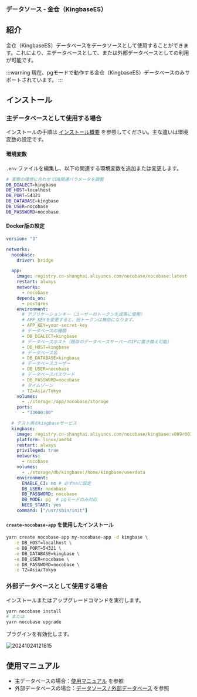 ### データソース - 金仓（KingbaseES）

<PluginInfo licenseBundled="true" name="data-source-kingbase"></PluginInfo>

## 紹介

金仓（KingbaseES）データベースをデータソースとして使用することができます。これにより、主データベースとして、または外部データベースとしての利用が可能です。

:::warning
現在、pgモードで動作する金仓（KingbaseES）データベースのみサポートされています。
:::

## インストール

### 主データベースとして使用する場合

インストールの手順は [インストール概要](/welcome/getting-started/installation) を参照してください。主な違いは環境変数の設定です。

#### 環境変数

`.env` ファイルを編集し、以下の関連する環境変数を追加または変更します。

```bash
# 実際の環境に合わせてDB関連パラメータを調整
DB_DIALECT=kingbase
DB_HOST=localhost
DB_PORT=54321
DB_DATABASE=kingbase
DB_USER=nocobase
DB_PASSWORD=nocobase
```

#### Docker版の設定

```yml
version: "3"

networks:
  nocobase:
    driver: bridge

  app:
    image: registry.cn-shanghai.aliyuncs.com/nocobase/nocobase:latest
    restart: always
    networks:
      - nocobase
    depends_on:
      - postgres
    environment:
      # アプリケーションキー（ユーザーのトークン生成等に使用）
      # APP_KEYを変更すると、旧トークンは無効になります。
      - APP_KEY=your-secret-key
      # データベースの種類
      - DB_DIALECT=kingbase
      # データベースホスト（既存のデータベースサーバーのIPに置き換え可能）
      - DB_HOST=kingbase
      # データベース名
      - DB_DATABASE=kingbase
      # データベースユーザー
      - DB_USER=nocobase
      # データベースパスワード
      - DB_PASSWORD=nocobase
      # タイムゾーン
      - TZ=Asia/Tokyo
    volumes:
      - ./storage:/app/nocobase/storage
    ports:
      - "13000:80"

  # テスト用のkingbaseサービス
  kingbase:
    image: registry.cn-shanghai.aliyuncs.com/nocobase/kingbase:v009r001c001b0030_single_x86
    platform: linux/amd64
    restart: always
    privileged: true
    networks:
      - nocobase
    volumes:
      - ./storage/db/kingbase:/home/kingbase/userdata
    environment:
      ENABLE_CI: no # 必ずnoに設定
      DB_USER: nocobase
      DB_PASSWORD: nocobase
      DB_MODE: pg  # pgモードのみ対応
      NEED_START: yes
    command: ["/usr/sbin/init"]
```

#### `create-nocobase-app` を使用したインストール

```bash
yarn create nocobase-app my-nocobase-app -d kingbase \
   -e DB_HOST=localhost \
   -e DB_PORT=54321 \
   -e DB_DATABASE=kingbase \
   -e DB_USER=nocobase \
   -e DB_PASSWORD=nocobase \
   -e TZ=Asia/Tokyo
```

### 外部データベースとして使用する場合

インストールまたはアップグレードコマンドを実行します。

```bash
yarn nocobase install
# または
yarn nocobase upgrade
```

プラグインを有効化します。

![20241024121815](https://static-docs.nocobase.com/20241024121815.png)

## 使用マニュアル

- 主データベースの場合：[使用マニュアル](/handbook) を参照
- 外部データベースの場合：[データソース / 外部データベース](/handbook/data-source-manager/external-database) を参照
